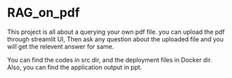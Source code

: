 # RAG_on_pdf

This project is all about a querying your own pdf file. you can upload the pdf through streamlit UI, Then ask any question about the uploaded file and you will get the relevent answer for same.

You can find the codes in src dir, and the deployment files in Docker dir. Also, you can find the application output in ppt.

